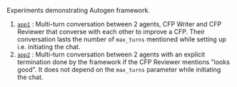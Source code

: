 Experiments demonstrating Autogen framework. 

1. [`app1`](app1) : Multi-turn conversation between 2 agents, CFP Writer and CFP Reviewer that converse with each other to improve a CFP. Their conversation lasts the number of `max_turns` mentioned while setting up i.e. initiating the chat. 
2. [`app2`](app2) : Multi-turn conversation between 2 agents with an explicit termination done by the framework if the CFP Reviewer mentions "looks good". It does not depend on the `max_turns` parameter while initiating the chat. 
